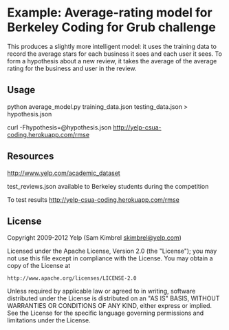 # Example: Average-rating model for Berkeley Coding for Grub challenge

This produces a slightly more intelligent model: it uses the training data to record
the average stars for each business it sees and each user it sees. To form a hypothesis about
a new review, it takes the average of the average rating for the business and user in the review.

## Usage

python average_model.py training_data.json testing_data.json > hypothesis.json

curl -Fhypothesis=@hypothesis.json http://yelp-csua-coding.herokuapp.com/rmse

## Resources

http://www.yelp.com/academic_dataset

test_reviews.json available to Berkeley students during the competition

To test results http://yelp-csua-coding.herokuapp.com/rmse

## License

Copyright 2009-2012 Yelp (Sam Kimbrel skimbrel@yelp.com)

  Licensed under the Apache License, Version 2.0 (the "License");
  you may not use this file except in compliance with the License.
  You may obtain a copy of the License at

    http://www.apache.org/licenses/LICENSE-2.0

  Unless required by applicable law or agreed to in writing, software
  distributed under the License is distributed on an "AS IS" BASIS,
  WITHOUT WARRANTIES OR CONDITIONS OF ANY KIND, either express or implied.
  See the License for the specific language governing permissions and
  limitations under the License.
